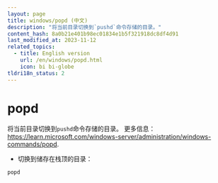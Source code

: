 ```yaml
---
layout: page
title: windows/popd (中文)
description: "将当前目录切换到`pushd`命令存储的目录。"
content_hash: 8a0b21e401b98ec01834e1b5f321918dc8df4d91
last_modified_at: 2023-11-12
related_topics:
  - title: English version
    url: /en/windows/popd.html
    icon: bi bi-globe
tldri18n_status: 2
---
```

# popd

将当前目录切换到`pushd`命令存储的目录。
更多信息：<https://learn.microsoft.com/windows-server/administration/windows-commands/popd>.

- 切换到储存在栈顶的目录：

`popd`
